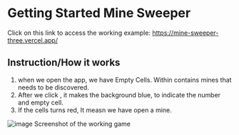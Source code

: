 # Getting Started Mine Sweeper

Click on this link to access the working example: https://mine-sweeper-three.vercel.app/

## Instruction/How it works

1) when we open the app, we have Empty Cells. Within contains mines that needs to be discovered.
2) After we click , it makes the background blue, to indicate the number and empty cell.
3) If the cells turns red, It measn we have open a mine.


![image](https://user-images.githubusercontent.com/43081125/222964312-2c3a0395-f57c-4d0f-ba3c-a1891060a1b7.png)
Screenshot of the working game
